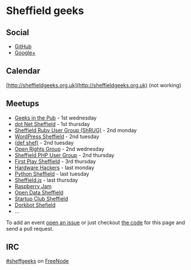 # Sheffield geeks

## Social

* [GitHub](https://github.com/sheffgeeks)
* [Google+](https://plus.google.com/communities/107930287812860166795/events)

## Calendar

[http://sheffieldgeeks.org.uk](http://sheffieldgeeks.org.uk) (not working)

## Meetups

* [Geeks in the Pub](http://www.gitpub.org.uk/) - 1st wednesday
* [dot Net Sheffield](https://twitter.com/dotnetsheff) - 1st thursday
* [Sheffield Ruby User Group (ShRUG)](http://shrug.org/) - 2nd monday
* [WordPress Sheffield](http://wpsheffield.com/) - 2nd tuesday
* [(def shef)](http://defshef.github.io) - 2nd tuesday
* [Open Rights Group](https://sheffield.openrightsgroup.org/) - 2nd wednesday
* [Sheffield PHP User Group](https://twitter.com/shefphp) - 2nd thursday
* [First Play Sheffield](http://firstplaysheffield.tumblr.com) - 3rd thursday
* [Hardware Hackers](https://groups.google.com/forum/?hl=en&fromgroups#!forum/sheffield-hardware-hackers) - last monday
* [Python Sheffield](https://twitter.com/pysheff) - last tuesday
* [Sheffield.js](http://www.meetup.com/Sheffield-js) - last thursday
* [Raspberry Jam](http://shefjam.eventbrite.com/)
* [Open Data Sheffield](https://groups.google.com/forum/?hl=en&fromgroups=#!forum/opendatasheffield)
* [Startup Club Sheffield](https://groups.google.com/forum/?hl=en&fromgroups=#!forum/startup-club-sheffield)
* [Dorkbot Shefield](http://dorkbotsheffield.lurk.org/)
* ...

To add an event [open an issue][1] or just checkout [the code][2]
for this page and send a pull request.

[1]: https://github.com/sheffgeeks/sheffgeeks.github.io/issues/new
[2]: https://github.com/sheffgeeks/sheffgeeks.github.io

## IRC

[#sheffgeeks](irc://chat.freenode.net/sheffgeeks) on
[FreeNode](http://freenode.net)

